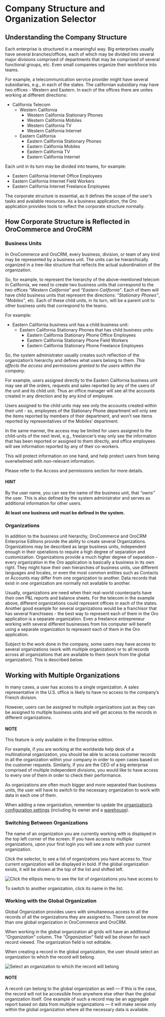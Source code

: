 <a id="user-guide-getting-started-company-structure"></a>

# Company Structure and Organization Selector

## Understanding the Company Structure

Each enterprise is structured in a meaningful way. Big enterprises usually have several branches/offices, each of which may be divided into several major divisions comprised of departments that may be comprised of several functional groups, etc. Even small companies organize their workforce into teams.

For example, a telecommunication service provider might have several subsidiaries, e.g., in each of the states. The californian subsidiary may have two offices - Western and Eastern. In each of the offices there are unites working at different directions:

* California Telecom
  * Western California
    * Western California Stationary Phones
    * Western California Mobiles
    * Western California TV
    * Western California Internet
  * Eastern California
    * Eastern California Stationary Phones
    * Eastern California Mobiles
    * Eastern California TV
    * Eastern California Internet

Each unit in its turn may be divided into teams, for example:

- Eastern California Internet Office Employees
- Eastern California Internet Field Workers
- Eastern California Internet Freelance Employees

The corporate structure is essential, as it defines the scope of the user’s tasks and available resources. As a
business application, the Oro application provides tools to reflect the corporate structure normally.

## How Corporate Structure is Reflected in OroCommerce and OroCRM

### Business Units

In OroCommerce and OroCRM, every business, division, or team of any kind may be represented by a business unit. The units can be
hierarchically organized in a tree-like structure that reflects the actual subordination of the organization.

So, for example, to represent the hierarchy of the above-mentioned telecom in California, we need to create two business
units that correspond to the two offices  *“Western California”* and  *“Eastern California”*. Each of them will have child
business units that represent the directions:  *“Stationary Phones”*,  *“Mobiles”*, etc. Each of these child units, in its
turn, will be a parent unit to other business units that correspond to the teams.

For example:

* Eastern California business unit has a child business unit:
  * Eastern California Stationary Phones that has child business units:
    * Eastern California Stationary Phone Office Employees
    * Eastern California Stationary Phone Field Workers
    * Eastern California Stationary Phone Freelance Employees

So, the system administrator usually creates such reflection of the organization’s hierarchy and defines what users
belong to them. *This affects the access and permissions granted to the users within the company*.

For example, users assigned directly to the  Eastern California business unit may see all the orders, requests and
sales reported by any of the users of the unit and its child unit. Thus an office manager will see all the accounts
created in any direction and by any kind of employee.

Users assigned to the child units may see only the accounts created within their unit - so, employees of the Stationary
Phone department will only see the items reported by members of their department, and won’t see items reported by
representatives of the Mobiles’ department.

In the same manner, the access may be limited for users assigned to the child-units of the next level, e.g., freelancer’s
may only see the information that has been reported or assigned to them directly, and office employees will see
information reported by any of their co-workers.

This will protect information on one hand, and help protect users from being overwhelmed with non-relevant
information.

Please refer to the Access and permissions section for more details.

#### HINT
By the user name, you can see the name of the business unit, that  *“owns”* the user. This is also defined by the
system administrator and serves as additional information for other users.

**At least one business unit must be defined in the system.**

### Organizations

In addition to the business unit hierarchy, OroCommerce and OroCRM Enterprise Editions provide the ability to create several
Organizations. Organizations may be described as large business units, independent enough in their operations to
require a high degree of separation and customization. Organizations provide a much higher degree of separation - every
organization in the Oro application is basically a business in its own right. They might have their own hierarchies of business
units, use different languages and locales, or even the most common entities such as Contacts or Accounts may differ
from one organization to another. Data records that exist in one organization are normally not available to another.

Usually, organizations are need when their real-world counterparts have their own P&L reports and balance sheets. For
the telecom in the example above, different organizations could represent offices in each of the states. Another good
example for several organizations would be a franchisor that has several franchisees - the best way to represent each
of them in the Oro application is a separate organization. Even a freelance entrepreneur working with several different businesses
from his computer will benefit using a separate organization to represent each of them in the Oro application.

Subject to the work done in the company, some users may have access to several organizations
(work with multiple organization) or to all records across all organizations that are available to them
(work from the global organization). This is described below.

<a id="user-guide-getting-started-change-organization"></a>

## Working with Multiple Organizations

In many cases, a user has access to a single organization. A sales representative in the U.S. office is likely to have no
access to the company’s French division.

However, users can be assigned to multiple organizations just as they can be assigned to multiple business units and
will get access to the records in different organizations.

#### NOTE
This feature is only available in the Enterprise edition.

For example, if you are working at the worldwide help desk of a multinational organization, you should be able to access customer records in all the organization within your company in order to open cases based on the customer requests. Similarly, if you are the CEO of a big enterprise
comprised of multiple independent divisions, you would like to have access to every one of them in order to check their
performance.

As organizations are often much bigger and more separated than business units, the user will have to switch to the
necessary organization to work with data in each one of them.

When adding a new organization, remember to update the [organization’s configuration settings](../../system/user-management/organizations/index.md#user-management-organizations) (including its owner and a [warehouse](../../system/user-management/organizations/org-configuration/commerce/inventory/organization-warehouses.md#warehouses-organization)).

### Switching Between Organizations

The name of an organization you are currently working with is displayed in the top left corner of the screen. If you
have access to multiple organizations, upon your first login you will see a note with your current organization.

Click the selector, to see a list of organizations you have access to. Your current organization will be displayed in
bold. If the global organization exists, it will be shown at the top of the list and shifted left.

![Click the ellipsis menu to see the list of organizations you have access to](user/img/getting_started/navigation/multi_org_choice.png)

To switch to another organization, click its name in the list.

### Working with the Global Organization

Global Organization provides users with simultaneous access to all the records of all the organizations they are
assigned to. There cannot be more than one global organization in OroCommerce and OroCRM.

When working in the global organization all grids will have an additional  *“Organization”* column. The  *“Organization”*
field will be shown for each record viewed. The organization field is not editable.

When creating a record in the global organization, the user should select an organization to which the record will belong.

![Select an organization to which the record will belong](user/img/getting_started/navigation/multi_org_system1.png)

#### NOTE
A record can belong to the global organization as well — if this is the case, the record will not be accessible from
anywhere else other than the global organization itself. One example of such a record may be an aggregate report
based on data from multiple organizations — it will make sense only within the global organization where all the
necessary data is available.
